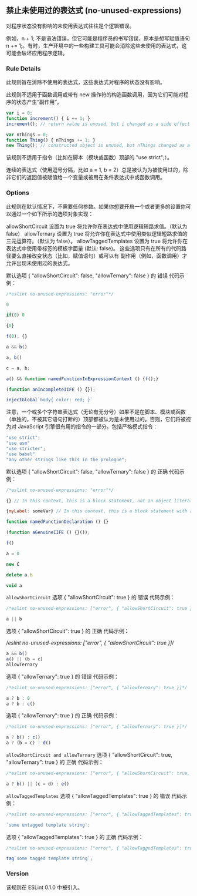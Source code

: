 ## 禁止未使用过的表达式 (no-unused-expressions)

对程序状态没有影响的未使用表达式往往是个逻辑错误。

例如，n + 1; 不是语法错误，但它可能是程序员的书写错误，原本是想写赋值语句 n += 1;。有时，生产环境中的一些构建工具可能会消除这些未使用的表达式，这可能会破坏应用程序逻辑。

### Rule Details
此规则旨在消除不使用的表达式，这些表达式对程序的状态没有影响。

此规则不适用于函数调用或带有 new 操作符的构造函数调用，因为它们可能对程序的状态产生“副作用”。
```js
var i = 0;
function increment() { i += 1; }
increment(); // return value is unused, but i changed as a side effect

var nThings = 0;
function Thing() { nThings += 1; }
new Thing(); // constructed object is unused, but nThings changed as a side effect
```

该规则不适用于指令（比如在脚本（模块或函数）顶部的 "use strict";）。

连续的表达式（使用逗号分隔，比如 a = 1, b = 2）总是被认为为被使用过的，除非它们的返回值被赋值给一个变量或被用在条件表达式中或函数调用。

### Options
此规则在默认情况下，不需要任何参数。如果你想要开启一个或者更多的设置你可以通过一个如下所示的选项对象实现：

allowShortCircuit 设置为 true 将允许你在表达式中使用逻辑短路求值。（默认为 false）
allowTernary 设置为 true 将允许你在表达式中使用类似逻辑短路求值的三元运算符。（默认为 false）。
allowTaggedTemplates 设置为 true 将允许你在表达式中使用带标签的模板字面量 (默认: false)。
这些选项只有在所有的代码路径要么直接改变状态（比如，赋值语句）或可以有 副作用（例如，函数调用）才允许出现未使用过的表达式。

默认选项 { "allowShortCircuit": false, "allowTernary": false } 的 错误 代码示例：
```js
/*eslint no-unused-expressions: "error"*/

0

if(0) 0

{0}

f(0), {}

a && b()

a, b()

c = a, b;

a() && function namedFunctionInExpressionContext () {f();}

(function anIncompleteIIFE () {});

injectGlobal`body{ color: red; }`
```

注意，一个或多个字符串表达式（无论有无分号）如果不是在脚本、模块或函数（单独的，不被其它语句打断的）顶部都被认为是未使用过的。否则，它们将被视为对 JavaScript 引擎很有用的指令的一部分。包括严格模式指令：
```js
"use strict";
"use asm"
"use stricter";
"use babel"
"any other strings like this in the prologue";
```

默认选项 { "allowShortCircuit": false, "allowTernary": false } 的 正确 代码示例：
```js
/*eslint no-unused-expressions: "error"*/

{} // In this context, this is a block statement, not an object literal

{myLabel: someVar} // In this context, this is a block statement with a label and expression, not an object literal

function namedFunctionDeclaration () {}

(function aGenuineIIFE () {}());

f()

a = 0

new C

delete a.b

void a
```

```allowShortCircuit```
选项 { "allowShortCircuit": true } 的 错误 代码示例：
```js
/*eslint no-unused-expressions: ["error", { "allowShortCircuit": true }]*/

a || b
```

选项 { "allowShortCircuit": true } 的 正确 代码示例：

/*eslint no-unused-expressions: ["error", { "allowShortCircuit": true }]*/
```js
a && b()
a() || (b = c)
allowTernary
```

选项 { "allowTernary": true } 的 错误 代码示例：
```js
/*eslint no-unused-expressions: ["error", { "allowTernary": true }]*/

a ? b : 0
a ? b : c()
```

选项 { "allowTernary": true } 的 正确 代码示例：
```js
/*eslint no-unused-expressions: ["error", { "allowTernary": true }]*/

a ? b() : c()
a ? (b = c) : d()
```

```allowShortCircuit and allowTernary```
选项 { "allowShortCircuit": true, "allowTernary": true } 的 正确 代码示例：
```js
/*eslint no-unused-expressions: ["error", { "allowShortCircuit": true, "allowTernary": true }]*/

a ? b() || (c = d) : e()
```

```allowTaggedTemplates```
选项 { "allowTaggedTemplates": true } 的 错误 代码示例：
```js
/*eslint no-unused-expressions: ["error", { "allowTaggedTemplates": true }]*/

`some untagged template string`;
```

选项 { "allowTaggedTemplates": true } 的 正确 代码示例：
```js
/*eslint no-unused-expressions: ["error", { "allowTaggedTemplates": true }]*/

tag`some tagged template string`;
```

### Version
该规则在 ESLint 0.1.0 中被引入。

